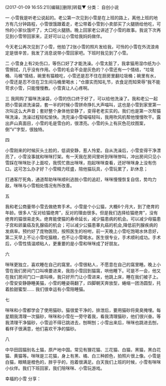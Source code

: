  (2017-01-09 16:55:21)[编辑][删除]转载▼
分类： 自创小说

一
小雪我是听老公说起的。老公第一次见到小雪是在上班的路上，离他上班的地方有几分钟路程，小雪很饿跟着走，老公带着小雪到小卖部买了火腿肠给他吃，可怜的小家伙饿坏了，大口吃火腿肠。晚上回家老公讲述了小雪的故事。我说下次再见到小雪带回家来，正好可以让小雪给我妈妈做伴。

今天老公再次见到了小雪，他拍了2张小雪的照片发给我，可怜的小雪在外流浪肯定是很辛苦，我发了消息说带小雪回家吧。下班时我见到了小雪。

 

二
小雪身上有2处伤口，等伤口好了才能洗澡。小雪太脏了，我拿猫用湿巾纸为小雪擦拭，几乎没有作用。小雪的毛会不会是灰色的？小雪还有一个情结，“垃圾桶、马桶”情结，碗里有猫粮吃，小雪还是忍不住在厨房里翻垃圾桶；碗里有水，小雪还是忍不住在卫生间马桶里喝水；“仓廪实而知礼节，衣食足而知荣辱”我不能苛求小雪，只能慢慢教。小雪真让人心疼啊。

 

三
我网购了猫咪洗澡袋，小雪的伤口终于好了，可以给他洗澡了。我和老公一起把小雪装进洗澡袋，套一半的时候小雪拼命挣扎大声喵叫，这也是小雪到家里第一次叫这么大声音；套好整个身体他安静了，变得老老实实的。我们也是第一次帮猫咪洗澡，洗澡过程轻松愉快。洗完澡小雪喵喵轻叫，我用吹风机帮他慢慢吹干。露出庐山真面目，小雪的毛是雪白的，很漂亮。小雪的头上有灰色花纹图案，倒“V”字型，很独特。

 

四
  

小雪刚来的时候灰头土脸的，低调安静，惹人怜爱。自从洗澡后，小雪变得干净漂亮了，小雪没事就和咪咪打架。有一天我在房间里听到咪咪惨叫，冲出房间只见小雪踩在咪咪肚子上面咬，我慌忙救出咪咪，抱起咪咪查看，还好咪咪身上没有伤口。这可怎么办才好？小雪精力旺盛，陪他猫玩具，小雪玩累了，趴休息；

打通客厅死角，通道帮助咪咪顺利逃脱小雪的追赶，咪咪慢慢恢复自信，势均力敌，咪咪与小雪相处情况有所改善。

 五
  

我和老公商量带小雪去做绝育手术。小雪是个小公猫，大概6个月大，到了绝育的年龄。很多人“反对给猫绝育”，反对的理由很多。但是我们选择给猫绝育”，没有绝育的猫很易走失。绝育能使猫的寿命延长，减少猫患病的机会。可以减少母猫患子宫和卵巢癌及乳腺癌的机会；可以减少公猫患睾丸癌的机会,降低前列腺疾病的发病率。预约好了庞物医院，按照医生的吩咐，前一天晚上小雪吃饱喝水休息好，第二天早上不让小雪吃猫粮，也不让小雪喝水。医生很专业，手术顺利成功。手术后，小雪性情温顺粘人，更重要的是小雪和咪咪成了好朋友。
                          

六 

咪咪更独立，喜欢睡在自己的窩里。小雪很粘人，不愿意在自己的窩里睡。晚上小雪在我们房间门口叫唤要进来，我抱小雪回到猫窩，哄他睡下。可是不一会，他又在我们房间门口一直叫唤，我只好开门让小雪进来，他跳上床，睡在我们被子上。小雪安安静静睡美猫，小雪的睡姿萌翻了，四脚朝天奔放型，蜷缩一团汤圆型，托着脸甜蜜型……
我们很幸运有小雪陪睡猫。

七  

咪咪和小雪都学会了使用猫砂。猫很爱干净的，排泄后，要用猫砂将臭臭掩埋。每星期我清理一次猫砂，咪咪和小雪在一旁守着我，看我清理猫砂，他们很兴奋。等我清理干净猫砂，小雪迫不得已跳进去，刨啊刨；小雪出来后，咪咪也跳进去刨，看样子很满意，他们喜欢干净的猫砂。 

八 

中华田园猫别名土猫，原产地中国。常见有狸花猫、三花猫、白猫，黑猫，黑白花猫、黄猫等。咪咪是三花猫，身上有黑、橘、白三种颜色，拍照片很上像。小雪是白猫，眼睛是橙色的，胖乎乎的，抱着很满足。白天我们上班的时候，小雪有咪咪小伙伴。我们下班回家，我们陪咪咪、小雪玩游戏。

幸福的小雪
分享：
